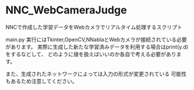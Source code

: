 # NNC_WebCameraJudge
NNCで作成した学習データをWebカメラでリアルタイム処理するスクリプト

main.py
実行にはTkinter,OpenCV,NNablaとWebカメラが接続されている必要があります。
実際に生成した新たな学習済みデータを利用する場合はprint(y.d)をするなどして、
どのように値を扱えばいいのか各自で考える必要があります。

また、生成されたネットワークによっては入力の形式が変更されている
可能性もあるため注意してください。
